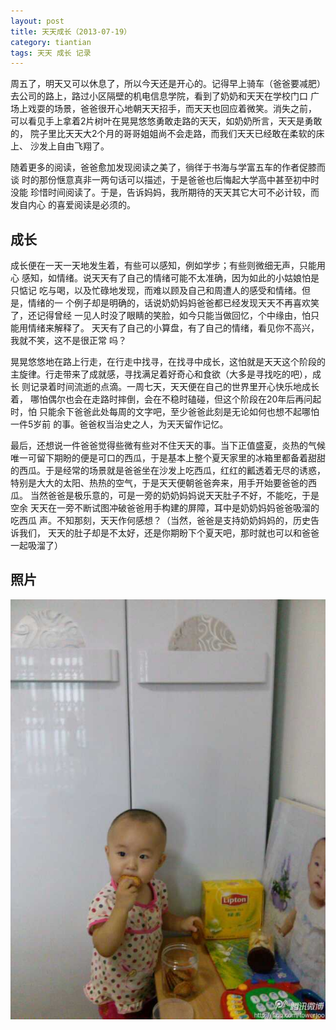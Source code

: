 ```yaml
---
layout: post
title: 天天成长（2013-07-19）
category: tiantian
tags: 天天 成长 记录
---
```


周五了，明天又可以休息了，所以今天还是开心的。记得早上骑车（爸爸要减肥）
去公司的路上，路过小区隔壁的机电信息学院，看到了奶奶和天天在学校门口
广场上戏耍的场景，爸爸很开心地朝天天招手，而天天也回应着微笑。消失之前，
可以看见手上拿着2片树叶在晃晃悠悠勇敢走路的天天，如奶奶所言，天天是勇敢的，
院子里比天天大2个月的哥哥姐姐尚不会走路，而我们天天已经敢在柔软的床上、
沙发上自由飞翔了。

随着更多的阅读，爸爸愈加发现阅读之美了，徜徉于书海与学富五车的作者促膝而谈
时的那份惬意真非一两句话可以描述，于是爸爸也后悔起大学高中甚至初中时没能
珍惜时间阅读了。于是，告诉妈妈，我所期待的天天其它大可不必计较，而发自内心
的喜爱阅读是必须的。

## 成长

成长便在一天一天地发生着，有些可以感知，例如学步；有些则微细无声，只能用心
感知，如情绪。说天天有了自己的情绪可能不太准确，因为如此的小姑娘怕是只惦记
吃与喝，以及忙碌地发现，而难以顾及自己和周遭人的感受和情绪。但是，情绪的一
个例子却是明确的，话说奶奶妈妈爸爸都已经发现天天不再喜欢笑了，还记得曾经
一见人时没了眼睛的笑脸，如今只能当做回忆，个中缘由，怕只能用情绪来解释了。
天天有了自己的小算盘，有了自己的情绪，看见你不高兴，我就不笑，这不是很正常
吗？

晃晃悠悠地在路上行走，在行走中找寻，在找寻中成长，这怕就是天天这个阶段的
主旋律。行走带来了成就感，寻找满足着好奇心和食欲（大多是寻找吃的吧），成长
则记录着时间流逝的点滴。一周七天，天天便在自己的世界里开心快乐地成长着，
哪怕偶尔也会在走路时摔倒，会在不稳时磕碰，但这个阶段在20年后再问起时，怕
只能余下爸爸此处每周的文字吧，至少爸爸此刻是无论如何也想不起哪怕一件5岁前
的事。爸爸权当治史之人，为天天留作记忆。

最后，还想说一件爸爸觉得些微有些对不住天天的事。当下正值盛夏，炎热的气候
唯一可留下期盼的便是可口的西瓜，于是基本上整个夏天家里的冰箱里都备着甜甜
的西瓜。于是经常的场景就是爸爸坐在沙发上吃西瓜，红红的瓤透着无尽的诱惑，
特别是大大的太阳、热热的空气，于是天天便朝爸爸奔来，用手开始要爸爸的西瓜。
当然爸爸是极乐意的，可是一旁的奶奶妈妈说天天肚子不好，不能吃，于是空余
天天在一旁不断试图冲破爸爸用手构建的屏障，耳中是奶奶妈妈爸爸吸溜的吃西瓜
声。不知那刻，天天作何感想？（当然，爸爸是支持奶奶妈妈的，历史告诉我们，
天天的肚子却是不太好，还是你期盼下个夏天吧，那时就也可以和爸爸一起吸溜了）

## 照片

![tiantian](/assets/images/tiantian20130719.jpg)
